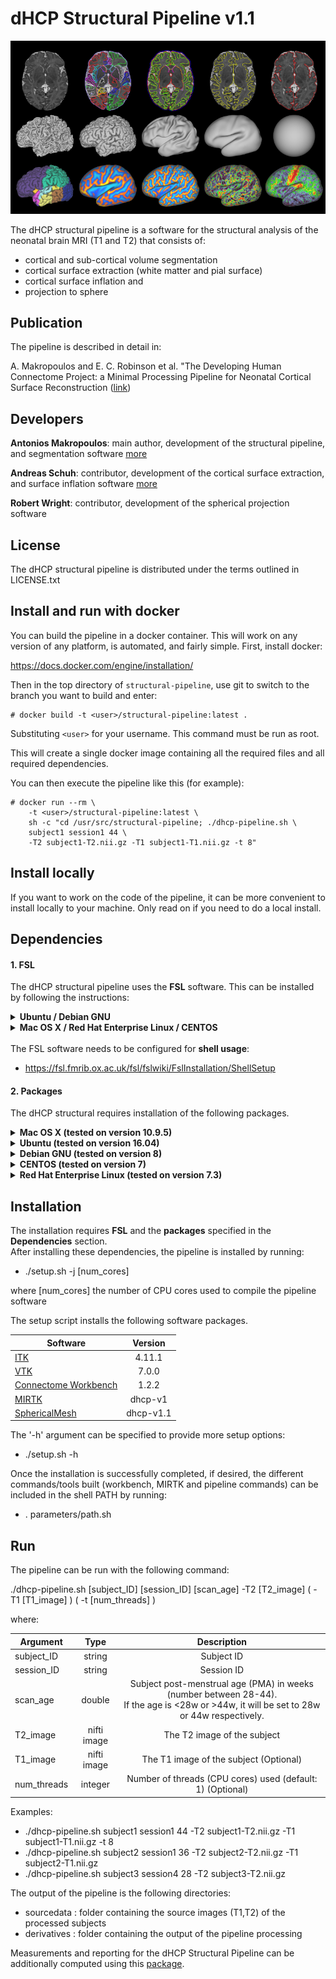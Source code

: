 # dHCP Structural Pipeline v1.1

![pipeline image](structural_pipeline.png)

The dHCP structural pipeline is a software for the structural analysis of the neonatal brain MRI (T1 and T2) that consists of:<br>
* cortical and sub-cortical volume segmentation
* cortical surface extraction (white matter and pial surface)
* cortical surface inflation and 
* projection to sphere

## Publication
The pipeline is described in detail in:

A. Makropoulos and E. C. Robinson et al. "The Developing Human Connectome Project: a Minimal Processing Pipeline for Neonatal Cortical Surface Reconstruction (<a href="http://biorxiv.org/content/early/2017/04/07/125526">link</a>)

## Developers
<b>Antonios Makropoulos</b>: main author, development of the structural pipeline, and segmentation software <a href="http://antoniosmakropoulos.com">more</a>

<b>Andreas Schuh</b>: contributor, development of the cortical surface extraction, and surface inflation software <a href="http://andreasschuh.com">more</a>

<b>Robert Wright</b>: contributor, development of the spherical projection software

## License
The dHCP structural pipeline is distributed under the terms outlined in LICENSE.txt

## Install and run with docker
You can build the pipeline in a docker container. This will work on any
version of any platform, is automated, and fairly simple. First, install
docker:

https://docs.docker.com/engine/installation/

Then in the top directory of `structural-pipeline`, use git to switch to the
branch you want to build and enter:

```
# docker build -t <user>/structural-pipeline:latest .
```

Substituting `<user>` for your username. This command must be run as root. 

This will create a single docker image containing all the required files 
and all required dependencies. 

You can then execute the pipeline like this (for example):

```
# docker run --rm \
    -t <user>/structural-pipeline:latest \
    sh -c "cd /usr/src/structural-pipeline; ./dhcp-pipeline.sh \
	subject1 session1 44 \
	-T2 subject1-T2.nii.gz -T1 subject1-T1.nii.gz -t 8"
```

## Install locally
If you want to work on the code of the pipeline, it can be more convenient to
install locally to your machine. Only read on if you need to do a local
install. 

## Dependencies
#### 1. FSL
The dHCP structural pipeline uses the <b>FSL</b> software. This can be installed by following the instructions:

<details>
<summary> <b>Ubuntu / Debian GNU</b></summary>

http://neuro.debian.net/install_pkg.html?p=fsl-complete
  
</details>

<details>
<summary> <b>Mac OS X / Red Hat Enterprise Linux / CENTOS</b></summary>

https://fsl.fmrib.ox.ac.uk/fsl/fslwiki/FslInstallation
  
</details>
<br>
The FSL software needs to be configured for <b>shell usage</b>:

* https://fsl.fmrib.ox.ac.uk/fsl/fslwiki/FslInstallation/ShellSetup

#### 2. Packages
The dHCP structural requires installation of the following packages.

<details>
<summary> <b>Mac OS X (tested on version 10.9.5)</b></summary>

* \# install brew if needed with the following command:
* ruby -e "$(curl -fsSL https://raw.githubusercontent.com/Homebrew/install/master/install)"
* brew update
* brew install gcc5 git cmake unzip tbb boost expat cartr/qt4/qt
* sudo easy_install pip
* pip install contextlib2

</details>


<details>
<summary> <b>Ubuntu (tested on version 16.04)</b></summary>

* sudo apt-get -y update
* sudo apt-get -y install g++-5 git cmake unzip bc python python-contextlib2 libtbb-dev libboost-dev zlib1g-dev libxt-dev libexpat1-dev libgstreamer1.0-dev libqt4-dev

</details>

<details>
<summary> <b>Debian GNU (tested on version 8)</b></summary>

* sudo apt-get -y update
* sudo apt-get -y install git cmake unzip bc python python-contextlib2 libtbb-dev libboost-dev zlib1g-dev libxt-dev libexpat1-dev libgstreamer1.0-dev libqt4-d
* \# g++-5 is not in the default packages of Debian, install with the following commands:
* echo "deb http://ftp.us.debian.org/debian unstable main contrib non-free" | sudo tee -a /etc/apt/sources.list
* sudo apt-get -y update
* sudo apt-get -y install g++-5

</details>

<details>
<summary> <b>CENTOS (tested on version 7)</b></summary>

* sudo yum -y update
* sudo yum -y install git cmake unzip bc python tbb-devel boost-devel qt-devel zlib-devel libXt-devel expat-devel gstreamer1-devel 
* sudo yum -y install epel-release
* sudo yum -y install python-contextlib2
* \# g++-5 is not in the default packages of CENTOS, install with the following commands:
* sudo yum -y install centos-release-scl
* sudo yum -y install devtoolset-4-gcc*
* \# then activate it at the terminal before running the installation script
* scl enable devtoolset-4 bash

</details>

<details>
<summary> <b>Red Hat Enterprise Linux (tested on version 7.3)</b></summary>

* sudo yum -y update
* sudo yum -y install it cmake unzip bc python tbb-devel boost-devel qt-devel zlib-devel libXt-devel expat-devel gstreamer1-devel
* \# the epel-release-latest-7.noarch.rpm is for version 7 of RHEL, this needs to be adjusted for the user's OS version
* curl -o epel.rpm https://dl.fedoraproject.org/pub/epel/epel-release-latest-7.noarch.rpm
* sudo yum -y install epel.rpm
* sudo yum -y install python-contextlib2
* \# g++-5 is not in the default packages of RHEL, install with the following commands:
* sudo yum-config-manager --enable rhel-server-rhscl-7-rpms
* sudo yum -y install devtoolset-4-gcc*
* \# then activate it at the terminal before running the installation script
* scl enable devtoolset-4 bash

</details>

## Installation
The installation requires <b>FSL</b> and the <b>packages</b> specified in the <b>Dependencies</b> section.<br>
After installing these dependencies, the pipeline is installed by running:
* ./setup.sh -j [num_cores] 

where [num_cores] the number of CPU cores used to compile the pipeline software 
<br>

The setup script installs the following software packages.
   
| Software        | Version           
| ------------- |:-------------:|
| <a href="https://github.com/InsightSoftwareConsortium/ITK">ITK</a>      | 4.11.1 
| <a href="https://github.com/Kitware/VTK">VTK</a>      | 7.0.0     
| <a href="https://github.com/Washington-University/workbench">Connectome Workbench</a>  | 1.2.2  
| <a href="https://github.com/BioMedIA/MIRTK">MIRTK</a>  | dhcp-v1
| <a href="https://github.com/amakropoulos/SphericalMesh">SphericalMesh</a>  | dhcp-v1.1

The '-h' argument can be specified to provide more setup options:
* ./setup.sh -h

Once the installation is successfully completed, if desired, the different commands/tools built (workbench, MIRTK and pipeline commands) can be included in the shell PATH by running:
* . parameters/path.sh


## Run

The pipeline can be run with the following command:

./dhcp-pipeline.sh [subject_ID] [session_ID] [scan_age] -T2 [T2_image] \( -T1 [T1_image] \) \( -t [num_threads] \)

where:

| Argument        | Type      | Description     
| ------------- |:-------------:| :-------------:|
| subject_ID| string | Subject ID
| session_ID| string | Session ID
| scan_age| double |Subject post-menstrual age (PMA) in weeks (number between 28-44). <br>If the age is <28w or >44w, it will be set to 28w or 44w respectively.
| T2_image| nifti image | The T2 image of the subject
| T1_image| nifti image |The T1 image of the subject (Optional)
| num_threads| integer |Number of threads (CPU cores) used (default: 1) (Optional)

Examples:
* ./dhcp-pipeline.sh subject1 session1 44 -T2 subject1-T2.nii.gz -T1 subject1-T1.nii.gz -t 8
* ./dhcp-pipeline.sh subject2 session1 36 -T2 subject2-T2.nii.gz -T1 subject2-T1.nii.gz 
* ./dhcp-pipeline.sh subject3 session4 28 -T2 subject3-T2.nii.gz 

The output of the pipeline is the following directories:
* sourcedata   : folder containing the source images (T1,T2) of the processed subjects
* derivatives  : folder containing the output of the pipeline processing

Measurements and reporting for the dHCP Structural Pipeline can be additionally computed using this <a href="https://github.com/amakropoulos/structural-pipeline-measures">package</a>.

